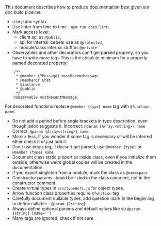 This document describes how to produce documentation best given our doc build pipeline.


- Use jsdoc syntax.
- Use linter from time to time - `npm run docs:lint`.
- Mark access level:
    - client api as `@public`,
    - api for internal icebear use as `@protected`,
    - module/class internal stuff as `@private`
- Observables and other decorators can't get parsed properly, so you have to write more tags
This is the absolute minimum for a properly parsed decorated property:
```
    /**
     * @member {?Message} mostRecentMessage
     * @memberof Chat
     * @instance
     * @public
     */
    @observable mostRecentMessage;
```
For decorated functions replace `@member {type} name` tag with `@function name`.
- Do not add a period before angle brackets in type description, even though jsdoc suggests it.
Incorrect: `@param {Array.<string>} name`
Correct: `@param {Array<string>} name`
- More > less, if you wonder if some tag is necessary or will be inferred ether check it or just add it.
- Don't use `@type` tag, it doesn't get parsed, use `@member {type}` or `@member {type} name`.
- Document class static properties inside class, even if you initialize them outside, otherwise weird global copies
will be created in the documentation.
- If you export singleton from a module, mark the class as `@namespace`
- Constructor params should be listed in the class comment, not in the constructor comment.
- Create virtual types in `src/typedefs.js` for object types.
- Arrow function class properties require `@function` tag
- Carefully document nullable types, add question mark in the beginning to define nullable - `@param {?string}`
- Always define optional params and default values like so `@param {string} [name='']`
- Many tags are ignored, check if not sure.
